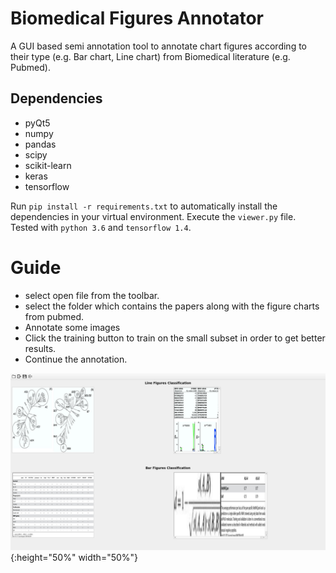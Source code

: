 # Biomedical Figures Annotator 

A GUI based semi annotation tool to annotate chart figures according to their type (e.g. Bar chart, Line chart) from Biomedical literature (e.g. Pubmed).  

## Dependencies
* pyQt5
* numpy
* pandas
* scipy
* scikit-learn
* keras
* tensorflow

Run `pip install -r requirements.txt` to automatically install the dependencies in your virtual environment. Execute the `viewer.py` file. Tested with `python 3.6` and `tensorflow 1.4`. 

# Guide
*  select open file from the toolbar.
* select the folder which contains the papers along with the figure charts from pubmed.
* Annotate some images 
* Click the training button to train on the small subset in order to get better results.
* Continue the annotation.


![Input Image](https://github.com/dimimal/Biomedical_Figures_Annotation/blob/master/Pictures/show_4.png){:height="50%" width="50%"}

